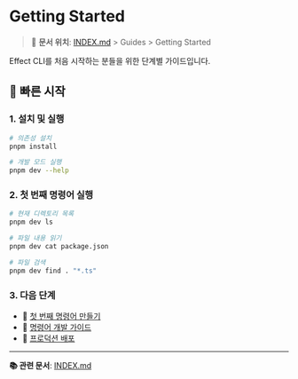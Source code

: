 # Getting Started

> 🔗 **문서 위치**: [INDEX.md](../INDEX.md) > Guides > Getting Started

Effect CLI를 처음 시작하는 분들을 위한 단계별 가이드입니다.

## 🚀 빠른 시작

### 1. 설치 및 실행
```bash
# 의존성 설치
pnpm install

# 개발 모드 실행
pnpm dev --help
```

### 2. 첫 번째 명령어 실행
```bash
# 현재 디렉토리 목록
pnpm dev ls

# 파일 내용 읽기
pnpm dev cat package.json

# 파일 검색
pnpm dev find . "*.ts"
```

### 3. 다음 단계
- 📖 [첫 번째 명령어 만들기](FIRST_COMMAND.md)
- 📖 [명령어 개발 가이드](../development/COMMAND_DEVELOPMENT.md)
- 📖 [프로덕션 배포](../configuration/PRODUCTION.md)

---
**📚 관련 문서**: [INDEX.md](../INDEX.md)